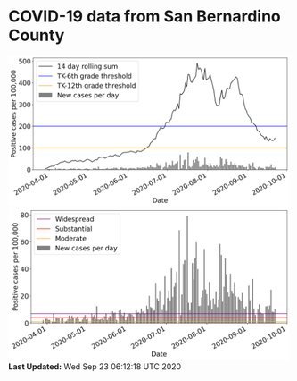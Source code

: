 # COVID-19 data from San Bernardino County
![image1](plots/graph.png)
![image2](plots/classification.png)
**Last Updated:** Wed Sep 23 06:12:18 UTC 2020